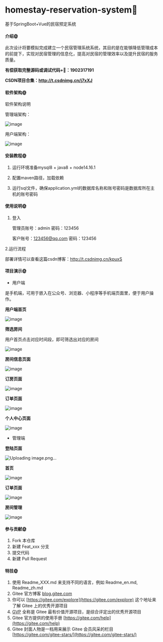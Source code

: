 # homestay-reservation-system🎂
基于SpringBoot+Vue的民宿预定系统

#### 介绍🌞
此次设计将要模拟完成建立一个民宿管理系统系统，其目的是在能够降低管理成本的前提下，实现对民宿管理的信息化，提高对民宿的管理效率以及提升民宿的服务质量。


**有偿获取完整源码或调试代码+🐧：1902317191**

**CSDN项目合集：http://t.csdnimg.cn/j7xXJ**

#### 软件架构🌞

软件架构说明

管理端架构：

![image](https://github.com/luooin/homestay-system/assets/85004172/80da6869-119d-4002-acc3-cc96442f065e)

用户端架构：

![image](https://github.com/luooin/homestay-system/assets/85004172/8b3b4270-bce1-44ca-ab70-6529dafd0557)


#### 安装教程🌞

1. 运行环境准备mysql8 + java8 + node14.16.1

2. 配置maven路径，加载依赖

3. 运行sql文件，确保application.yml的数据库名称和账号密码是数据库所在主机的账号密码

#### 使用说明🌞

1. 登入

   管理员账号：admin	密码：123456

   客户账号：123456@qq.com	密码：123456

2.运行流程



部署详情可以查看这篇csdn博客：http://t.csdnimg.cn/kpuxS

#### 项目演示🌞

+ 用户端

是手机端，可用于嵌入在公众号、浏览器、小程序等手机端页面里，便于用户操作。

**用户端首页**

![image](https://github.com/luooin/homestay-system/assets/85004172/27a70d99-2efe-4959-8b40-35ab68832226)

**筛选房间**

用户首页点击对应时间段，即可筛选出对应的房间

![image](https://github.com/luooin/homestay-system/assets/85004172/ff7098d2-acc7-4534-8d0d-99dca9ebfbc6)

**房间信息页面**

![image](https://github.com/luooin/homestay-system/assets/85004172/d4372209-b7ed-4388-b109-e819e84c427a)

**订房页面**

![image](https://github.com/luooin/homestay-system/assets/85004172/e0a0881c-4120-4ac8-8e75-c4171393577c)


**订单页面**

![image](https://github.com/luooin/homestay-system/assets/85004172/888c8811-83de-4501-8be0-d0874773f914)

**个人中心页面**

![image](https://github.com/luooin/homestay-system/assets/85004172/47622918-4fea-49cd-96b4-d9998c464fc2)


+ 管理端

**登陆页面**

![Uploading image.png…]()


**首页**

![image](https://github.com/luooin/homestay-system/assets/85004172/c4714fe2-7330-45a2-9990-a734585bef23)

**订单页面**

![image](https://github.com/luooin/homestay-system/assets/85004172/ba9a5631-c228-46de-bf43-de357782791c)

**房间管理**

![image](https://github.com/luooin/homestay-system/assets/85004172/ef731900-3026-4231-b759-8e4cf21b241d)


#### 参与贡献🌞

1.  Fork 本仓库
2.  新建 Feat_xxx 分支
3.  提交代码
4.  新建 Pull Request


#### 特技🌞

1.  使用 Readme\_XXX.md 来支持不同的语言，例如 Readme\_en.md, Readme\_zh.md
2.  Gitee 官方博客 [blog.gitee.com](https://blog.gitee.com)
3.  你可以 [https://gitee.com/explore](https://gitee.com/explore) 这个地址来了解 Gitee 上的优秀开源项目
4.  [GVP](https://gitee.com/gvp) 全称是 Gitee 最有价值开源项目，是综合评定出的优秀开源项目
5.  Gitee 官方提供的使用手册 [https://gitee.com/help](https://gitee.com/help)
6.  Gitee 封面人物是一档用来展示 Gitee 会员风采的栏目 [https://gitee.com/gitee-stars/](https://gitee.com/gitee-stars/)

